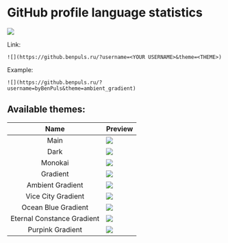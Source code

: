 # GitHub profile language statistics
 
![](https://i.imgur.com/Tb0vwS4.gif)

Link:

`![](https://github.benpuls.ru/?username=<YOUR USERNAME>&theme=<THEME>)`

Example:

`![](https://github.benpuls.ru/?username=byBenPuls&theme=ambient_gradient)`

## Available themes:

|            Name            | Preview                                                                             |
|:--------------------------:|-------------------------------------------------------------------------------------|
|            Main            | ![](https://github.benpuls.ru/?username=byBenPuls)                                  |
|            Dark            | ![](https://github.benpuls.ru/?username=byBenPuls&theme=dark)                       |
|          Monokai           | ![](https://github.benpuls.ru/?username=byBenPuls&theme=monokai)                    |
|          Gradient          | ![](https://github.benpuls.ru/?username=byBenPuls&theme=gradient)                   |
|      Ambient Gradient      | ![](https://github.benpuls.ru/?username=byBenPuls&theme=ambient_gradient)           |
|     Vice City Gradient     | ![](https://github.benpuls.ru/?username=byBenPuls&theme=vice_city_gradient)         |
|    Ocean Blue Gradient     | ![](https://github.benpuls.ru/?username=byBenPuls&theme=ocean_blue_gradient)        |
| Eternal Constance Gradient | ![](https://github.benpuls.ru/?username=byBenPuls&theme=eternal_constance_gradient) |
|      Purpink Gradient      | ![](https://github.benpuls.ru/?username=byBenPuls&theme=purpink_gradient)           |


